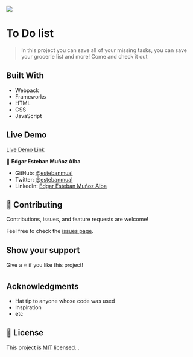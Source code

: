![](https://img.shields.io/badge/Microverse-blueviolet)

# To Do list

> In this project you can save all of your missing tasks, you can save your grocerie list and more! Come and check it out


## Built With

- Webpack
- Frameworks
- HTML
- CSS
- JavaScript

## Live Demo

[Live Demo Link](https://estebanmual.github.io/To-Do-List-JS-Best-Practice/)

👤 **Edgar Esteban Muñoz Alba**

- GitHub: [@estebanmual](https://github.com/estebanmual)
- Twitter: [@estebanmual](https://twitter.com/estebanmual)
- LinkedIn: [Edgar Esteban Muñoz Alba](https://linkedin.com/in/estebanmual)

## 🤝 Contributing

Contributions, issues, and feature requests are welcome!

Feel free to check the [issues page](../../issues/).

## Show your support

Give a ⭐️ if you like this project!

## Acknowledgments

- Hat tip to anyone whose code was used
- Inspiration
- etc

## 📝 License

This project is [MIT](./MIT.md) licensed.
.
